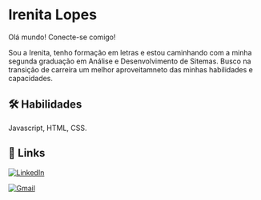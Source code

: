 # Irenita Lopes
Olá mundo! Conecte-se comigo!

Sou a Irenita, tenho formação em letras e estou caminhando com a minha segunda graduação em Análise e Desenvolvimento de Sitemas. Busco na transição de carreira um melhor aproveitamneto das minhas habilidades e capacidades. 

## 🛠 Habilidades
Javascript, HTML, CSS.

## 🔗 Links

[![LinkedIn](https://img.shields.io/badge/LinkedIn-0077B5?style=for-the-badge&logo=linkedin&logoColor=white)](https://www.linkedin.com/in/irenita-lopes-425901118/)

[![Gmail](https://img.shields.io/badge/Gmail-333333?style=for-the-badge&logo=gmail&logoColor=red)](mailto:irenita.f.lopes@gmail.com)
